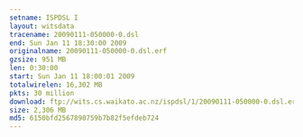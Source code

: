 ```yaml
---
setname: ISPDSL I
layout: witsdata
tracename: 20090111-050000-0.dsl
end: Sun Jan 11 18:30:00 2009
originalname: 20090111-050000-0.dsl.erf
gzsize: 951 MB
len: 0:30:00
start: Sun Jan 11 18:00:01 2009
totalwirelen: 16,302 MB
pkts: 30 million
download: ftp://wits.cs.waikato.ac.nz/ispdsl/1/20090111-050000-0.dsl.erf.gz
size: 2,306 MB
md5: 6150bfd2567890759b7b82f5efdeb724
---
```

